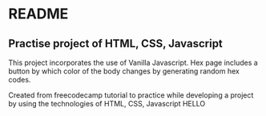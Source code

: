 # README

##  Practise project of HTML, CSS, Javascript

This project incorporates the use of Vanilla Javascript.
Hex page includes a button by which color of the body changes by generating random hex codes.

Created from freecodecamp tutorial to practice while developing a project by using the technologies of HTML, CSS, Javascript
HELLO

